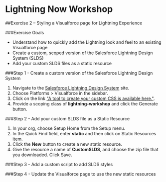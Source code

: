 # Lightning Now Workshop

##Exercise 2 – Styling a Visualforce page for Lightning Experience

###Exercise Goals

* Understand how to quickly add the Lightning look and feel to an existing Visualforce page
* Create a custom, scoped version of the Salesforce Lightning Design System (SLDS)
* Add your custom SLDS files as a static resource

###Step 1 - Create a custom version of the Salesforce Lightning Design System
1. Navigate to the [Salesforce Lightning Design System](http://getslds.com) site.
2. Choose Platforms > Visualforce in the sidebar.
3. Click on the link ["A tool to create your custom CSS is available here."](https://tools.lightningdesignsystem.com/css-customizer).
4. Provide a scoping class of **lightning-workshop** and click the Generate button.

###Step 2 - Add your custom SLDS file as a Static Resource
1. In your org, choose Setup Home from the Setup menu.
2. In the Quick Find field, enter **static** and then click on Static Resources item.
3. Click the **New** button to create a new static resource.
4. Give the resource a name of **CustomSLDS**, and choose the zip file that you downloaded. Click Save.

###Step 3 - Add a custom script to add SLDS styles



###Step 4 - Update the Visualforce page to use the new static resources